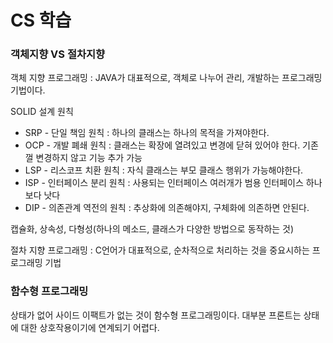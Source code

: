 # CS 학습

### 객체지향 VS 절차지향

객체 지향 프로그래밍 : JAVA가 대표적으로, 객체로 나누어 관리, 개발하는 프로그래밍 기법이다.

SOLID 설계 원칙

- SRP - 단일 책임 원칙 : 하나의 클래스는 하나의 목적을 가져야한다.
- OCP - 개발 폐쇄 원칙 : 클래스는 확장에 열려있고 변경에 닫혀 있어야 한다. 기존껄 변경하지 않고 기능 추가 가능
- LSP - 리스코프 치환 원칙 : 자식 클래스는 부모 클래스 행위가 가능해야한다.
- ISP - 인터페이스 분리 원칙 : 사용되는 인터페이스 여러개가 범용 인터페이스 하나보다 낫다
- DIP - 의존관계 역전의 원칙 : 추상화에 의존해야지, 구체화에 의존하면 안된다.

캡슐화, 상속성, 다형성(하나의 메소드, 클래스가 다양한 방법으로 동작하는 것)



절차 지향 프로그래밍 : C언어가 대표적으로, 순차적으로 처리하는 것을 중요시하는 프로그래밍 기법



### 함수형 프로그래밍

상태가 없어 사이드 이팩트가 없는 것이 함수형 프로그래밍이다. 대부분 프론트는 상태에 대한 상호작용이기에 연계되기 어렵다.

